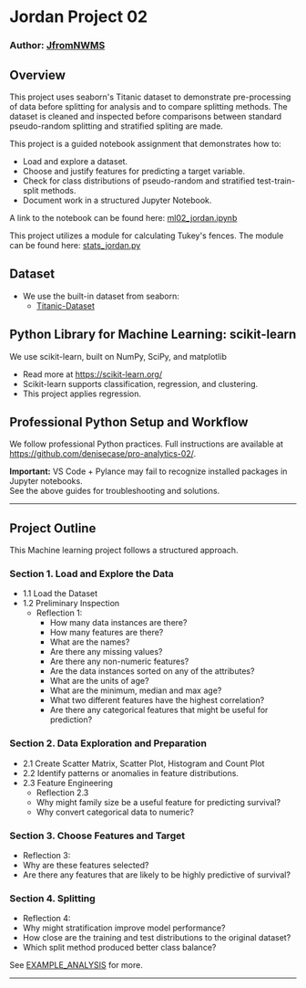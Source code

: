 # Jordan Project 02
### Author:  [JfromNWMS](https://github.com/JfromNWMS)

## Overview
This project uses seaborn's Titanic dataset to demonstrate pre-processing of data before splitting for analysis and to compare splitting methods.  The dataset is cleaned and inspected before comparisons between standard pseudo-random splitting and stratified spliting are made.

This project is a guided notebook assignment that demonstrates how to:
- Load and explore a dataset.
- Choose and justify features for predicting a target variable.
- Check for class distributions of pseudo-random and stratified test-train-split methods.
- Document work in a structured Jupyter Notebook.

A link to the notebook can be found here: [ml02_jordan.ipynb](https://github.com/JfromNWMS/applied-ml-jordan/blob/main/notebooks/project02/ml02_jordan.ipynb)

This project utilizes a module for calculating Tukey's fences.  The module can be found here: [stats_jordan.py](https://github.com/JfromNWMS/applied-ml-jordan/blob/main/src/stats_jordan.py)

## Dataset  
- We use the built-in dataset from seaborn:  
   - [Titanic-Dataset](https://www.kaggle.com/datasets/yasserh/titanic-dataset)  

## Python Library for Machine Learning: scikit-learn
We use scikit-learn, built on NumPy, SciPy, and matplotlib
   - Read more at <https://scikit-learn.org/>
   - Scikit-learn supports classification, regression, and clustering.
   - This project applies regression.


## Professional Python Setup and Workflow
We follow professional Python practices. 
Full instructions are available at <https://github.com/denisecase/pro-analytics-02/>. 


**Important:** VS Code + Pylance may fail to recognize installed packages in Jupyter notebooks.  
See the above guides for troubleshooting and solutions.  

---

## Project Outline
This Machine learning project follows a structured approach.

### Section 1. Load and Explore the Data
- 1.1 Load the Dataset
- 1.2 Preliminary Inspection
  - Reflection 1:
    - How many data instances are there?
    - How many features are there?
    - What are the names?
    - Are there any missing values?
    - Are there any non-numeric features?
    - Are the data instances sorted on any of the attributes?
    - What are the units of age?
    - What are the minimum, median and max age?
    - What two different features have the highest correlation?
    - Are there any categorical features that might be useful for prediction?

### Section 2. Data Exploration and Preparation
- 2.1 Create Scatter Matrix, Scatter Plot, Histogram and Count Plot
- 2.2 Identify patterns or anomalies in feature distributions.
- 2.3 Feature Engineering
  - Reflection 2.3
  - Why might family size be a useful feature for predicting survival?
  - Why convert categorical data to numeric?

### Section 3. Choose Features and Target
- Reflection 3:
- Why are these features selected?
- Are there any features that are likely to be highly predictive of survival?

### Section 4. Splitting
- Reflection 4:
- Why might stratification improve model performance?
- How close are the training and test distributions to the original dataset?
- Which split method produced better class balance?

See [EXAMPLE_ANALYSIS](./EXAMPLE_ANALYSIS.md) for more.

---

